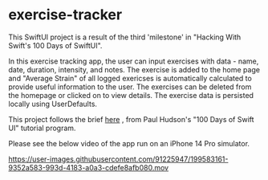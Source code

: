 # exercise-tracker
This SwiftUI project is a result of the third 'milestone' in "Hacking With Swift's 100 Days of SwiftUI".

In this exercise tracking app, the user can input exercises with data - name, date, duration, intensity, and notes. The exercise is added to the home page and "Average Strain" of all logged exericses is automatically calculated to provide useful information to the user. The exercises can be deleted from the homepage or clicked on to view details. The exercise data is persisted locally using UserDefaults.

This project follows the brief <a href="https://www.hackingwithswift.com/guide/ios-swiftui/4/3/challenge" target="_blank">here</a>
, from Paul Hudson's "100 Days of Swift UI" tutorial program.

Please see the below video of the app run on an iPhone 14 Pro simulator.

https://user-images.githubusercontent.com/91225947/199583161-9352a583-993d-4183-a0a3-cdefe8afb080.mov
